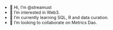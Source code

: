 - 👋 Hi, I’m @streamust
- 👀 I’m interested in Web3.
- 🌱 I’m currently learning SQL, R and data curation. 
- 💞️ I’m looking to collaborate on Metrics Dao.
